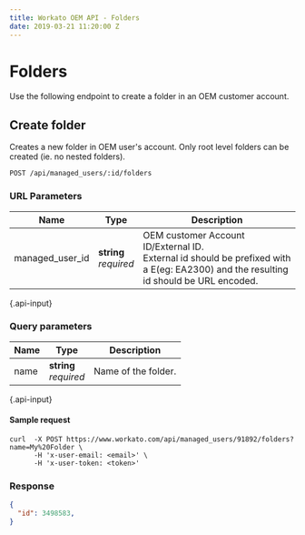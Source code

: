 ```yaml
---
title: Workato OEM API - Folders
date: 2019-03-21 11:20:00 Z
---
```


# Folders

Use the following endpoint to create a folder in an OEM customer account.

## Create folder

Creates a new folder in OEM user's account. Only root level folders can be created (ie. no nested folders).

```
POST /api/managed_users/:id/folders
```
### URL Parameters

| Name | Type | Description |
|------|------|-------------|
| managed_user_id | **string**<br>_required_ | OEM customer Account ID/External ID. <br>External id should be prefixed with a E(eg: EA2300) and the resulting id should be URL encoded. |
{.api-input}

### Query parameters

| Name | Type | Description |
|------|------|-------------|
| name | **string**<br>_required_ | Name of the folder. |
{.api-input}

#### Sample request

```shell
curl  -X POST https://www.workato.com/api/managed_users/91892/folders?name=My%20Folder \
      -H 'x-user-email: <email>' \
      -H 'x-user-token: <token>'
```

### Response

```json
{
  "id": 3498583,
}
```
